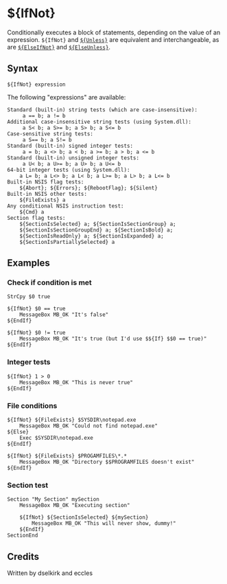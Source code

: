 # ${IfNot}

Conditionally executes a block of statements, depending on the value of an expression. `${IfNot}` and [`${Unless}`][1] are equivalent and interchangeable, as are [`${ElseIfNot}`][2] and [`${ElseUnless}`][3].

## Syntax

    ${IfNot} expression

The following "expressions" are available:

    Standard (built-in) string tests (which are case-insensitive):
         a == b; a != b
    Additional case-insensitive string tests (using System.dll):
         a S< b; a S>= b; a S> b; a S<= b
    Case-sensitive string tests:
         a S== b; a S!= b
    Standard (built-in) signed integer tests:
         a = b; a <> b; a < b; a >= b; a > b; a <= b
    Standard (built-in) unsigned integer tests:
         a U< b; a U>= b; a U> b; a U<= b
    64-bit integer tests (using System.dll):
        a L= b; a L<> b; a L< b; a L>= b; a L> b; a L<= b
    Built-in NSIS flag tests:
        ${Abort}; ${Errors}; ${RebootFlag}; ${Silent}
    Built-in NSIS other tests:
        ${FileExists} a
    Any conditional NSIS instruction test:
        ${Cmd} a
    Section flag tests:
        ${SectionIsSelected} a; ${SectionIsSectionGroup} a;
        ${SectionIsSectionGroupEnd} a; ${SectionIsBold} a;
        ${SectionIsReadOnly} a; ${SectionIsExpanded} a;
        ${SectionIsPartiallySelected} a

## Examples

### Check if condition is met

    StrCpy $0 true

    ${IfNot} $0 == true
        MessageBox MB_OK "It's false"
    ${EndIf}

    ${IfNot} $0 != true
        MessageBox MB_OK "It's true (but I'd use $${If} $$0 == true)"
    ${EndIf}

### Integer tests

    ${IfNot} 1 > 0
        MessageBox MB_OK "This is never true"
    ${EndIf}

### File conditions

    ${IfNot} ${FileExists} $SYSDIR\notepad.exe
        MessageBox MB_OK "Could not find notepad.exe"
    ${Else}
        Exec $SYSDIR\notepad.exe
    ${EndIf}

    ${IfNot} ${FileExists} $PROGAMFILES\*.*
        MessageBox MB_OK "Directory $$PROGRAMFILES doesn't exist"
    ${EndIf}

### Section test

    Section "My Section" mySection
        MessageBox MB_OK "Executing section"

        ${IfNot} ${SectionIsSelected} ${mySection}
            MessageBox MB_OK "This will never show, dummy!"
        ${EndIf}
    SectionEnd

## Credits

Written by dselkirk and eccles

[1]: Unless.md
[2]: ElseIfNot.md
[3]: ElseUnless.md

